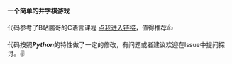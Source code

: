 #### 一个简单的井字棋游戏

代码参考了B站鹏哥的C语言课程 [点我进入链接](https://www.bilibili.com/video/BV1Vm4y1r7jY/?p=59)，值得推荐👍

代码按照***Python***的特性做了一定的修改，有问题或者建议欢迎在Issue中提问探讨。✌